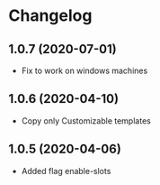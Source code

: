 # Changelog

## 1.0.7 (2020-07-01)
* Fix to work on windows machines

## 1.0.6 (2020-04-10)
* Copy only Customizable templates

## 1.0.5 (2020-04-06)
* Added flag enable-slots
